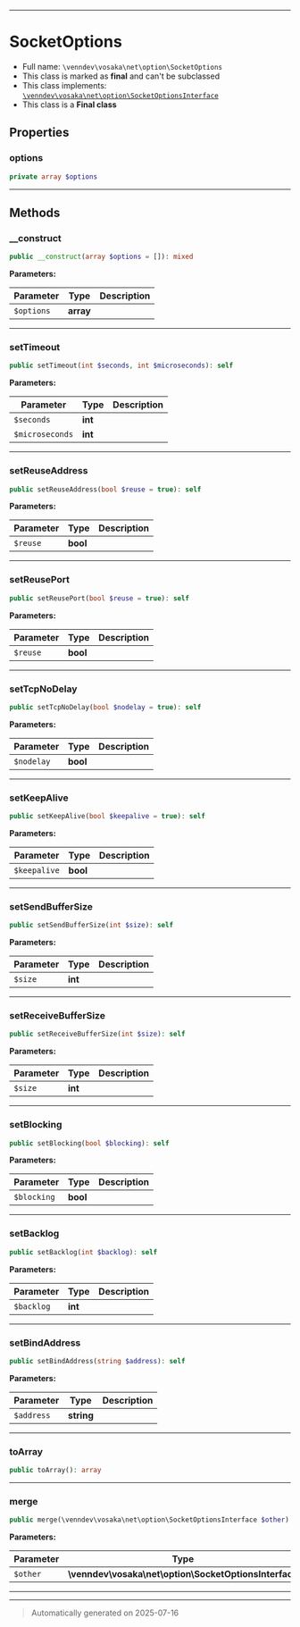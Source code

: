 ***

# SocketOptions





* Full name: `\venndev\vosaka\net\option\SocketOptions`
* This class is marked as **final** and can't be subclassed
* This class implements:
[`\venndev\vosaka\net\option\SocketOptionsInterface`](./SocketOptionsInterface.md)
* This class is a **Final class**



## Properties


### options



```php
private array $options
```






***

## Methods


### __construct



```php
public __construct(array $options = []): mixed
```








**Parameters:**

| Parameter | Type | Description |
|-----------|------|-------------|
| `$options` | **array** |  |





***

### setTimeout



```php
public setTimeout(int $seconds, int $microseconds): self
```








**Parameters:**

| Parameter | Type | Description |
|-----------|------|-------------|
| `$seconds` | **int** |  |
| `$microseconds` | **int** |  |





***

### setReuseAddress



```php
public setReuseAddress(bool $reuse = true): self
```








**Parameters:**

| Parameter | Type | Description |
|-----------|------|-------------|
| `$reuse` | **bool** |  |





***

### setReusePort



```php
public setReusePort(bool $reuse = true): self
```








**Parameters:**

| Parameter | Type | Description |
|-----------|------|-------------|
| `$reuse` | **bool** |  |





***

### setTcpNoDelay



```php
public setTcpNoDelay(bool $nodelay = true): self
```








**Parameters:**

| Parameter | Type | Description |
|-----------|------|-------------|
| `$nodelay` | **bool** |  |





***

### setKeepAlive



```php
public setKeepAlive(bool $keepalive = true): self
```








**Parameters:**

| Parameter | Type | Description |
|-----------|------|-------------|
| `$keepalive` | **bool** |  |





***

### setSendBufferSize



```php
public setSendBufferSize(int $size): self
```








**Parameters:**

| Parameter | Type | Description |
|-----------|------|-------------|
| `$size` | **int** |  |





***

### setReceiveBufferSize



```php
public setReceiveBufferSize(int $size): self
```








**Parameters:**

| Parameter | Type | Description |
|-----------|------|-------------|
| `$size` | **int** |  |





***

### setBlocking



```php
public setBlocking(bool $blocking): self
```








**Parameters:**

| Parameter | Type | Description |
|-----------|------|-------------|
| `$blocking` | **bool** |  |





***

### setBacklog



```php
public setBacklog(int $backlog): self
```








**Parameters:**

| Parameter | Type | Description |
|-----------|------|-------------|
| `$backlog` | **int** |  |





***

### setBindAddress



```php
public setBindAddress(string $address): self
```








**Parameters:**

| Parameter | Type | Description |
|-----------|------|-------------|
| `$address` | **string** |  |





***

### toArray



```php
public toArray(): array
```












***

### merge



```php
public merge(\venndev\vosaka\net\option\SocketOptionsInterface $other): self
```








**Parameters:**

| Parameter | Type | Description |
|-----------|------|-------------|
| `$other` | **\venndev\vosaka\net\option\SocketOptionsInterface** |  |





***


***
> Automatically generated on 2025-07-16
